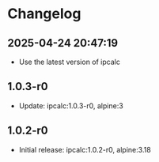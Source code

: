 # Changelog

## 2025-04-24 20:47:19

- Use the latest version of ipcalc

## 1.0.3-r0

- Update: ipcalc:1.0.3-r0, alpine:3

## 1.0.2-r0

- Initial release: ipcalc:1.0.2-r0, alpine:3.18
